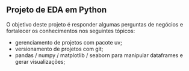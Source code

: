 ## Projeto de EDA em Python
O objetivo deste projeto é responder algumas perguntas de negócios e fortalecer os conhecimentos nos seguintes tópicos:<br>
* gerenciamento de projetos com pacote uv;
* versionamento de projetos com git;
* pandas / numpy / matplotlib / seaborn para manipular dataframes e gerar visualizações;<br><br>